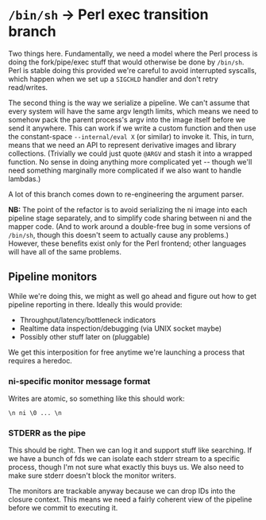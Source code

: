 # `/bin/sh` -> Perl exec transition branch
Two things here. Fundamentally, we need a model where the Perl process is doing
the fork/pipe/exec stuff that would otherwise be done by `/bin/sh`. Perl is
stable doing this provided we're careful to avoid interrupted syscalls, which
happen when we set up a `SIGCHLD` handler and don't retry read/writes.

The second thing is the way we serialize a pipeline. We can't assume that every
system will have the same argv length limits, which means we need to somehow
pack the parent process's argv into the image itself before we send it
anywhere. This can work if we write a custom function and then use the
constant-space `--internal/eval X` (or similar) to invoke it. This, in turn,
means that we need an API to represent derivative images and library
collections. (Trivially we could just quote `@ARGV` and stash it into a wrapped
function. No sense in doing anything more complicated yet -- though we'll need
something marginally more complicated if we also want to handle lambdas.)

A lot of this branch comes down to re-engineering the argument parser.

**NB:** The point of the refactor is to avoid serializing the ni image into
each pipeline stage separately, and to simplify code sharing between ni and the
mapper code. (And to work around a double-free bug in some versions of
`/bin/sh`, though this doesn't seem to actually cause any problems.) However,
these benefits exist only for the Perl frontend; other languages will have all
of the same problems.

## Pipeline monitors
While we're doing this, we might as well go ahead and figure out how to get
pipeline reporting in there. Ideally this would provide:

- Throughput/latency/bottleneck indicators
- Realtime data inspection/debugging (via UNIX socket maybe)
- Possibly other stuff later on (pluggable)

We get this interposition for free anytime we're launching a process that
requires a heredoc.

### ni-specific monitor message format
Writes are atomic, so something like this should work:

```
\n ni \0 ... \n
```

### STDERR as the pipe
This should be right. Then we can log it and support stuff like searching. If
we have a bunch of fds we can isolate each stderr stream to a specific process,
though I'm not sure what exactly this buys us. We also need to make sure stderr
doesn't block the monitor writers.

The monitors are trackable anyway because we can drop IDs into the closure
context. This means we need a fairly coherent view of the pipeline before we
commit to executing it.
